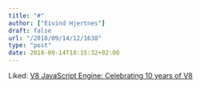 ```yaml
---
title: "#"
author: ["Eivind Hjertnes"]
draft: false
url: "/2018/09/14/12/1638"
type: "post"
date: 2018-09-14T18:15:32+02:00
---
```


Liked: [V8
JavaScript Engine: Celebrating 10 years of V8](https://v8project.blogspot.com/2018/09/10-years.html)
